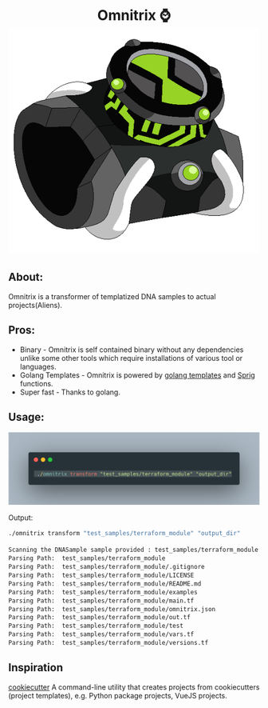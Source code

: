 <h1 align=center>
    Omnitrix ⌚
    <br>
        <img src="/images/omnitrix.png">
    <br>
</h1>

## About:
Omnitrix is a transformer of templatized DNA samples to actual projects(Aliens).

## Pros:
- Binary - Omnitrix is self contained binary without any dependencies unlike some other tools which require installations of various tool or languages.
- Golang Templates - Omnitrix is powered by [golang templates](https://golang.org/pkg/text/template/) and [Sprig](http://masterminds.github.io/sprig/) functions.
- Super fast - Thanks to golang.

## Usage:
![](images/usage.png)

Output:
```bash
./omnitrix transform "test_samples/terraform_module" "output_dir"

Scanning the DNASample sample provided : test_samples/terraform_module
Parsing Path:  test_samples/terraform_module
Parsing Path:  test_samples/terraform_module/.gitignore
Parsing Path:  test_samples/terraform_module/LICENSE
Parsing Path:  test_samples/terraform_module/README.md
Parsing Path:  test_samples/terraform_module/examples
Parsing Path:  test_samples/terraform_module/main.tf
Parsing Path:  test_samples/terraform_module/omnitrix.json
Parsing Path:  test_samples/terraform_module/out.tf
Parsing Path:  test_samples/terraform_module/test
Parsing Path:  test_samples/terraform_module/vars.tf
Parsing Path:  test_samples/terraform_module/versions.tf
```

## Inspiration
[cookiecutter](https://github.com/cookiecutter/cookiecutter) A command-line utility that creates projects from cookiecutters (project templates), e.g. Python package projects, VueJS projects.
